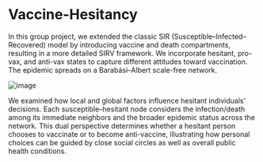 # Vaccine-Hesitancy

In this group project, we extended the classic SIR (Susceptible–Infected–Recovered) model by introducing vaccine and death compartments, resulting in a more detailed SIRV framework. 
We incorporate hesitant, pro-vax, and anti-vax states to capture different attitudes toward vaccination. The epidemic spreads on a Barabási–Albert scale-free network. 

![image](https://github.com/user-attachments/assets/a2cc0453-f761-43ed-ab96-780a50aadcc4)

We examined how local and global factors influence hesitant individuals’ decisions. Each susceptible–hesitant node considers the infection/death among its immediate neighbors and the broader epidemic status across the network. 
This dual perspective determines whether a hesitant person chooses to vaccinate or to become anti-vaccine, illustrating how personal choices can be guided by close social circles as well as overall public health conditions.
